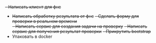 ~~- Написать клиент для фнс~~
- ~~Написать обработку результата от фнс~~
~~- Сделать форму для проверки в реальном времени~~  
~~- Написать сервис для создания задачи на проверку~~
~~- Написать сервис для получения результат проверки~~
~~- Прикрутить bootstrap~~
- Упаковать в docker
